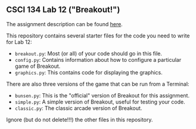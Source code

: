 CSCI 134 Lab 12 ("Breakout!")
-----------------------------

The assignment description can be found 
[here](https://docs.google.com/document/d/1GCdsqGC-hD2w8_0F-Xu_C6J8-7qfnAawMlXEHOYqChY/edit?usp=sharing).

This repository contains several starter files for the code
you need to write for Lab 12:
- `breakout.py`: Most (or all) of your code should go in this file.
- `config.py`: Contains information about how to configure a particular game of Breakout.
- `graphics.py`: This contains code for displaying the graphics.

There are also three versions of the game that can be run from a Terminal:
- `bunsen.py`: This is the "official" version of Breakout for this assignment.
- `simple.py`: A simple version of Breakout, useful for testing your code.
- `classic.py`: The classic arcade version of Breakout.

Ignore (but do not delete!!!) the other files in this repository.
